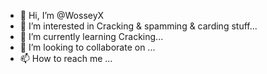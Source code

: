 - 👋 Hi, I’m @WosseyX
- 👀 I’m interested in Cracking & spamming & carding stuff...
- 🌱 I’m currently learning Cracking...
- 💞️ I’m looking to collaborate on ...
- 📫 How to reach me ...

<!---
WosseyX/WosseyX is a ✨ special ✨ repository because its `README.md` (this file) appears on your GitHub profile.
You can click the Preview link to take a look at your changes.
--->
